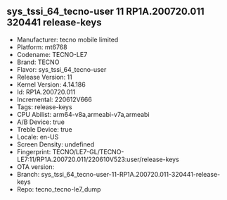 ## sys_tssi_64_tecno-user 11 RP1A.200720.011 320441 release-keys
- Manufacturer: tecno mobile limited
- Platform: mt6768
- Codename: TECNO-LE7
- Brand: TECNO
- Flavor: sys_tssi_64_tecno-user
- Release Version: 11
- Kernel Version: 4.14.186
- Id: RP1A.200720.011
- Incremental: 220612V666
- Tags: release-keys
- CPU Abilist: arm64-v8a,armeabi-v7a,armeabi
- A/B Device: true
- Treble Device: true
- Locale: en-US
- Screen Density: undefined
- Fingerprint: TECNO/LE7-GL/TECNO-LE7:11/RP1A.200720.011/220610V523:user/release-keys
- OTA version: 
- Branch: sys_tssi_64_tecno-user-11-RP1A.200720.011-320441-release-keys
- Repo: tecno_tecno-le7_dump
